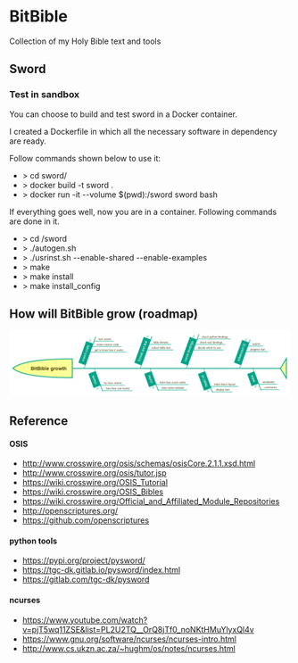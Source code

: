 # BitBible
Collection of my Holy Bible text and tools

## Sword
### Test in sandbox
You can choose to build and test sword in a Docker container. 

I created a Dockerfile in which all the necessary software in dependency are ready.

Follow commands shown below to use it:

* \> cd sword/
* \> docker build -t sword .
* \> docker run -it --volume $(pwd):/sword sword bash

If everything goes well, now you are in a container. Following commands are done in it.

* \> cd /sword
* \> ./autogen.sh 
* \> ./usrinst.sh --enable-shared --enable-examples 
* \> make 
* \> make install 
* \> make install_config

## How will BitBible grow (roadmap)
![](https://raw.githubusercontent.com/michael2012z/BitBible/master/img/BitBible_growth.png)

## Reference
#### OSIS
- http://www.crosswire.org/osis/schemas/osisCore.2.1.1.xsd.html
- http://www.crosswire.org/osis/tutor.jsp
- https://wiki.crosswire.org/OSIS_Tutorial
- https://wiki.crosswire.org/OSIS_Bibles
- https://wiki.crosswire.org/Official_and_Affiliated_Module_Repositories
- http://openscriptures.org/
- https://github.com/openscriptures
#### python tools
- https://pypi.org/project/pysword/
- https://tgc-dk.gitlab.io/pysword/index.html
- https://gitlab.com/tgc-dk/pysword
#### ncurses
- https://www.youtube.com/watch?v=pjT5wq11ZSE&list=PL2U2TQ__OrQ8jTf0_noNKtHMuYlyxQl4v
- https://www.gnu.org/software/ncurses/ncurses-intro.html
- http://www.cs.ukzn.ac.za/~hughm/os/notes/ncurses.html
